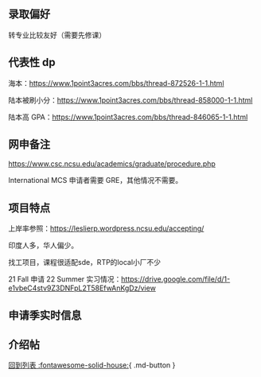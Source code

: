 ## 录取偏好

转专业比较友好（需要先修课）

## 代表性 dp

海本：https://www.1point3acres.com/bbs/thread-872526-1-1.html

陆本被刷小分：https://www.1point3acres.com/bbs/thread-858000-1-1.html

陆本高 GPA：https://www.1point3acres.com/bbs/thread-846065-1-1.html

## 网申备注

https://www.csc.ncsu.edu/academics/graduate/procedure.php

International MCS 申请者需要 GRE，其他情况不需要。

## 项目特点

上岸率参照：https://leslierp.wordpress.ncsu.edu/accepting/

印度人多，华人偏少。

找工项目，课程很适配sde，RTP的local小厂不少

21 Fall 申请 22 Summer 实习情况：https://drive.google.com/file/d/1-e1vbeC4stv9Z3DNFpL2T58EfwAnKgDz/view

## 申请季实时信息

## 介绍帖

[回到列表 :fontawesome-solid-house:](grade.md){ .md-button }
